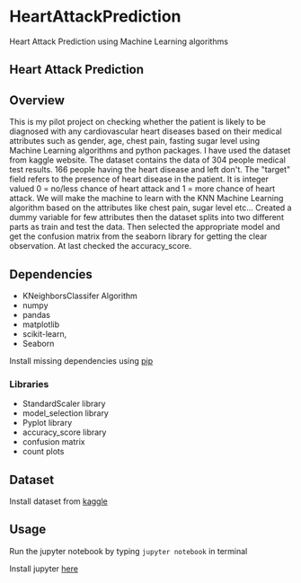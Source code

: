 # HeartAttackPrediction
Heart Attack Prediction using Machine Learning algorithms


## Heart Attack Prediction



## Overview

This is my pilot project on checking whether the patient is likely to be diagnosed with any cardiovascular heart diseases based on their medical attributes such as gender, age, chest pain, fasting sugar level using Machine Learning algorithms and python packages. I have used the dataset from kaggle website. The dataset contains the data of 304 people medical test results. 166 people having the heart disease and left don't. The "target" field refers to the presence of heart disease in the patient. It is integer valued 0 = no/less chance of heart attack and 1 = more chance of heart attack.
      We will make the machine to learn with the KNN Machine Learning algorithm based on the attributes like chest pain, sugar level etc... Created a dummy variable for few attributes then the dataset splits into two different parts as train and test the data. Then selected the appropriate model and get the confusion matrix from the seaborn library for getting the clear observation. At last checked the accuracy_score.
## Dependencies
* KNeighborsClassifer Algorithm
* numpy
* pandas
* matplotlib
* scikit-learn,
* Seaborn

Install missing dependencies using [pip](https://pip.pypa.io/en/stable/)
### Libraries

* StandardScaler library
* model_selection library
* Pyplot library
* accuracy_score library
* confusion matrix
*  count plots
## Dataset
Install dataset from [kaggle](https://www.kaggle.com/datasets/nareshbhat/health-care-data-set-on-heart-attack-possibility?select=heart.csv)


## Usage

Run the jupyter notebook by typing `jupyter notebook` in terminal

Install jupyter [here](http://jupyter.readthedocs.io/en/latest/install.html)
